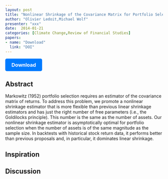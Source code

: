 ```yaml
---
layout: post
title: "Nonlinear Shrinkage of the Covariance Matrix for Portfolio Selection"
author: "Olivier Ledoit,Michael Wolf"
presenter: "xxx"
date:  2014-01-21
categories: [Climate Change,Review of Financial Studies]
papers:
- name: "Download"
  link: "DOI"
---
```


<p>
  <a href="https://deliverypdf.ssrn.com/delivery.php?ID=236126126100121095017026122083079126039041069077000060066091082097103122110004108095058000057047061023060097016110070080004114056073082011074082094089082117092006060093052024125066106116002091084100068074091014108068100016022121021081071077016087088&EXT=pdf&INDEX=TRUE" class="button">
    Download
  </a>
</p>

<style>
  .button {
    display: inline-block;
    padding: 10px 20px;
    background-color: #007bff;
    color: #fff;
    text-decoration: none;
    border-radius: 5px;
    font-size: 16px;
    font-weight: bold;
  }
</style>

## Abstract
Markowitz (1952) portfolio selection requires an estimator of the covariance matrix of returns. To address this problem, we promote a nonlinear shrinkage estimator that is more flexible than previous linear shrinkage estimators and has just the right number of free parameters (i.e., the Goldilocks principle). This number is the same as the number of assets. Our nonlinear shrinkage estimator is asymptotically optimal for portfolio selection when the number of assets is of the same magnitude as the sample size. In backtests with historical stock return data, it performs better than previous proposals and, in particular, it dominates linear shrinkage.
## Inspiration




## Discussion
